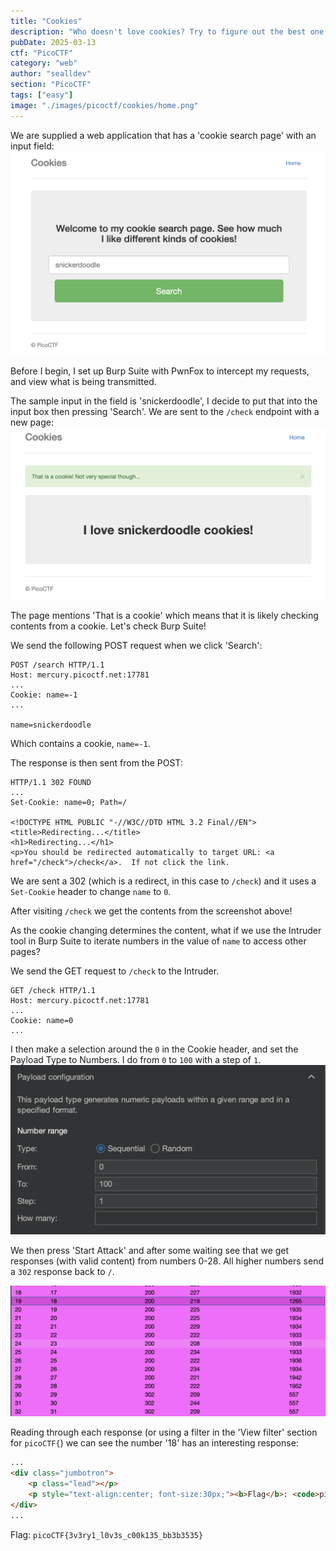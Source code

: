 ```yaml
---
title: "Cookies"
description: "Who doesn't love cookies? Try to figure out the best one. http://mercury.picoctf.net:17781/"
pubDate: 2025-03-13
ctf: "PicoCTF"
category: "web"
author: "sealldev"
section: "PicoCTF"
tags: ["easy"]
image: "./images/picoctf/cookies/home.png"
---
```


We are supplied a web application that has a 'cookie search page' with an input field:
![home.png](images/picoctf/cookies/home.png)

Before I begin, I set up Burp Suite with PwnFox to intercept my requests, and view what is being transmitted.

The sample input in the field is 'snickerdoodle', I decide to put that into the input box then pressing 'Search'. We are sent to the `/check` endpoint with a new page:
![snickerdoodle.png](images/picoctf/cookies/snickerdoodle.png)

The page mentions 'That is a cookie' which means that it is likely checking contents from a cookie. Let's check Burp Suite!

We send the following POST request when we click 'Search':
```
POST /search HTTP/1.1
Host: mercury.picoctf.net:17781
...
Cookie: name=-1
...

name=snickerdoodle
```

Which contains a cookie, `name=-1`.

The response is then sent from the POST:
```
HTTP/1.1 302 FOUND
...
Set-Cookie: name=0; Path=/

<!DOCTYPE HTML PUBLIC "-//W3C//DTD HTML 3.2 Final//EN">
<title>Redirecting...</title>
<h1>Redirecting...</h1>
<p>You should be redirected automatically to target URL: <a href="/check">/check</a>.  If not click the link.
```

We are sent a 302 (which is a redirect, in this case to `/check`) and it uses a `Set-Cookie` header to change `name` to `0`.

After visiting `/check` we get the contents from the screenshot above!

As the cookie changing determines the content, what if we use the Intruder tool in Burp Suite to iterate numbers in the value of `name` to access other pages?

We send the GET request to `/check` to the Intruder.

```
GET /check HTTP/1.1
Host: mercury.picoctf.net:17781
...
Cookie: name=0
...
```

I then make a selection around the `0` in the Cookie header, and set the Payload Type to Numbers. I do from `0` to `100` with a step of `1`.
![payload.png](images/picoctf/cookies/payload.png)

We then press 'Start Attack' and after some waiting see that we get responses (with valid content) from numbers 0-28. All higher numbers send a `302` response back to `/`.

![requests.png](images/picoctf/cookies/requests.png)

Reading through each response (or using a filter in the 'View filter' section for `picoCTF{`) we can see the number '18' has an interesting response:
```html
...
<div class="jumbotron">
    <p class="lead"></p>
    <p style="text-align:center; font-size:30px;"><b>Flag</b>: <code>picoCTF{3v3ry1_l0v3s_c00k135_bb3b3535}</code></p>
</div>
...
```

Flag: `picoCTF{3v3ry1_l0v3s_c00k135_bb3b3535}`

